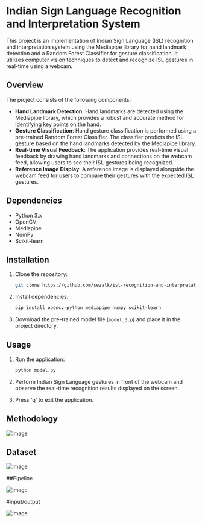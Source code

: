 # Indian Sign Language Recognition and Interpretation System

This project is an implementation of Indian Sign Language (ISL) recognition and interpretation system using the Mediapipe library for hand landmark detection and a Random Forest Classifier for gesture classification. It utilizes computer vision techniques to detect and recognize ISL gestures in real-time using a webcam.

## Overview

The project consists of the following components:

- **Hand Landmark Detection**: Hand landmarks are detected using the Mediapipe library, which provides a robust and accurate method for identifying key points on the hand.
- **Gesture Classification**: Hand gesture classification is performed using a pre-trained Random Forest Classifier. The classifier predicts the ISL gesture based on the hand landmarks detected by the Mediapipe library.
- **Real-time Visual Feedback**: The application provides real-time visual feedback by drawing hand landmarks and connections on the webcam feed, allowing users to see their ISL gestures being recognized.
- **Reference Image Display**: A reference image is displayed alongside the webcam feed for users to compare their gestures with the expected ISL gestures.

## Dependencies

- Python 3.x
- OpenCV
- Mediapipe
- NumPy
- Scikit-learn

## Installation

1. Clone the repository:

    ```bash
    git clone https://github.com/sezalk/isl-recognition-and-interpretation-system.git

    ```

2. Install dependencies:

    ```bash
    pip install opencv-python mediapipe numpy scikit-learn
    ```

3. Download the pre-trained model file (`model_3.p`) and place it in the project directory.

## Usage

1. Run the application:

    ```bash
    python model.py
    ```

2. Perform Indian Sign Language gestures in front of the webcam and observe the real-time recognition results displayed on the screen.

3. Press 'q' to exit the application.

## Methodology

![image](https://github.com/user-attachments/assets/b717a1c1-aff2-417d-a1dd-c2ca34e8ee11)

## Dataset

![image](https://github.com/user-attachments/assets/b448dcf2-a7ba-4042-a55d-db775f665a6c)

##Pipeline

![image](https://github.com/user-attachments/assets/e69ef973-588d-426f-b816-7aff5a21e724)

#input/output

![image](https://github.com/user-attachments/assets/eaa25003-3ba3-4fac-8297-3ad6065beb3f)




